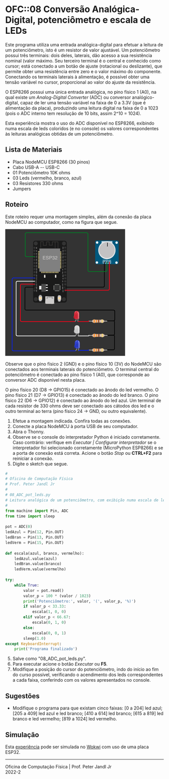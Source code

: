 # OFC::08 Conversão Analógica-Digital, potenciômetro e escala de LEDs

Este programa utiliza uma entrada analógica-digital para efetuar a leitura de um potenciômetro, isto é um resistor de valor ajustável. Um potenciômetro possui três terminais: dois deles, laterais, dão acesso a sua resistência nominal (valor máximo. Seu terceiro terminal é o central e conhecido como cursor; está conectado a um botão de ajuste (rotacional ou deslizante), que permite obter uma resistência entre zero e o valor máximo do componente. Conectando os terminais laterais à alimentação, é possível obter uma tensão variável no cursor, proporcional ao valor do ajuste da resistência.

O ESP8266 possui uma única entrada analógica, no pino físico 1 (A0), na qual existe um *Analog-Digital Converter* (ADC) ou conversor analógico-digital, capaz de ler uma tensão variável na faixa de 0 a 3.3V (que é alimentação da placa), produzindo uma leitura digital na faixa de 0 a 1023 (pois o ADC interno tem resolução de 10 bits, assim 2^10 = 1024).

Esta experiência mostra o uso do ADC disponível no ESP8266, exibindo numa escala de leds coloridos (e no console) os valores correspondentes às leituras analógicas obtidas de um potenciômetro.

## Lista de Materiais

* Placa NodeMCU ESP8266 (30 pinos)
* Cabo USB-A -- USB-C
* 01 Potenciômetro 10K ohms
* 03 Leds (vermelho, branco, azul)
* 03 Resistores 330 ohms
* Jumpers

## Roteiro

Este roteiro requer uma montagem simples, além da conexão da placa NodeMCU ao computador, como na figura que segue.

![Circuito 08 ADC pot leds](https://github.com/pjandl/ocf/blob/main/T-2022-2/figuras/08_ADC_pot_leds.png)

Observe que o pino físico 2 (GND) e o pino físico 10 (3V) do NodeMCU são conectados aos terminais laterais do potenciômetro. O terminal central do potenciômetro é conectado ao pino físico 1 (A0), que corresponde ao conversor ADC disponível nesta placa.

O pino físico 20 (D8 -> GPIO15) é conectado ao ânodo do led vermelho. O pino físico 21 (D7 -> GPIO13) é conectado ao ânodo do led branco. O pino físico 22 (D6 -> GPIO12) é conectado ao ânodo do led azul. Um terminal de cada resistor de 330 ohms deve ser conectado aos cátodos dos led e o outro terminal ao terra (pino físico 24 -> GND, ou outro equivalente).

1. Efetue a montagem indicada. Confira todas as conexões.
2. Conecte a placa NodeMCU à porta USB de seu computador.
3. Abra o Thonny.
4. Observe se o console do interpretador Python é iniciado corretamente. Caso contrário: verifique em *Executar | Configurar interpretador* se o interpretador foi selecionado corretamente (MicroPython ESP8266) e se a porta de conexão está correta. Acione o botão *Stop* ou **CTRL+F2** para reiniciar a conexão.
5. Digite o sketch que segue.

```python
#
# Oficina de Computação Física
# Prof. Peter Jandl Jr
#
# 08_ADC_pot_leds.py
# Leitura analógica de um potenciômetro, com exibição numa escala de leds.
#
from machine import Pin, ADC
from time import sleep

pot = ADC(0)
ledAzul = Pin(12, Pin.OUT)
ledBran = Pin(13, Pin.OUT)
ledVerm = Pin(15, Pin.OUT)

def escala(azul, branco, vermelho):
    ledAzul.value(azul)
    ledBran.value(branco)
    ledVerm.value(vermelho)
    
try:
    while True:
        valor = pot.read()
        valor_p = 100 * (valor / 1023)
        print('Potenciômetro:', valor, '(', valor_p, '%)')
        if valor_p < 33.33:
            escala(1, 0, 0)
        elif valor_p < 66.67:
            escala(0, 1, 0)
        else:
            escala(0, 0, 1)
        sleep(1.0)
except KeyboardInterrupt:
    print('Programa finalizado')

```

5. Salve como "08_ADC_pot_leds.py".
6. Para executar acione o botão *Executar* ou **F5**.
7. Modifique a posição do cursor do potenciômetro, indo do início ao fim do curso possível, verificando o acendimento dos leds correspondentes a cada faixa, conferindo com os valores apresentados no console.

## Sugestões

* Modifique o programa para que existam cinco faixas: [0 a 204] led azul; [205 a 409] led azul e led branco; [410 a 614] led branco; [615 a 819] led branco e led vermelho; [819 a 1024] led vermelho.

## Simulação

Esta [experiência](https://wokwi.com/projects/346332996795630163) pode ser simulada no [Wokwi](https://wokwi.com/projects/346332996795630163) com uso de uma placa ESP32.

---

Oficina de Computação Física | Prof. Peter Jandl Jr
<br/>2022-2
